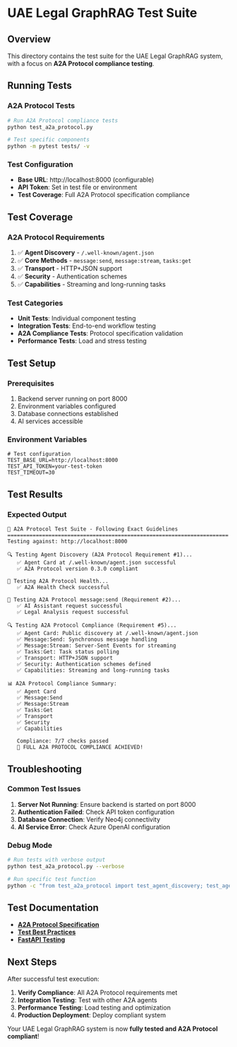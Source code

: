# UAE Legal GraphRAG Test Suite

## Overview

This directory contains the test suite for the UAE Legal GraphRAG system, with a focus on **A2A Protocol compliance testing**.

## Running Tests

### **A2A Protocol Tests**
```bash
# Run A2A Protocol compliance tests
python test_a2a_protocol.py

# Test specific components
python -m pytest tests/ -v
```

### **Test Configuration**
- **Base URL**: http://localhost:8000 (configurable)
- **API Token**: Set in test file or environment
- **Test Coverage**: Full A2A Protocol specification compliance

## Test Coverage

### **A2A Protocol Requirements**
1. ✅ **Agent Discovery** - `/.well-known/agent.json`
2. ✅ **Core Methods** - `message:send`, `message:stream`, `tasks:get`
3. ✅ **Transport** - HTTP+JSON support
4. ✅ **Security** - Authentication schemes
5. ✅ **Capabilities** - Streaming and long-running tasks

### **Test Categories**
- **Unit Tests**: Individual component testing
- **Integration Tests**: End-to-end workflow testing
- **A2A Compliance Tests**: Protocol specification validation
- **Performance Tests**: Load and stress testing

## Test Setup

### **Prerequisites**
1. Backend server running on port 8000
2. Environment variables configured
3. Database connections established
4. AI services accessible

### **Environment Variables**
```env
# Test configuration
TEST_BASE_URL=http://localhost:8000
TEST_API_TOKEN=your-test-token
TEST_TIMEOUT=30
```

## Test Results

### **Expected Output**
```
🚀 A2A Protocol Test Suite - Following Exact Guidelines
======================================================================
Testing against: http://localhost:8000

🔍 Testing Agent Discovery (A2A Protocol Requirement #1)...
   ✅ Agent Card at /.well-known/agent.json successful
   ✅ A2A Protocol version 0.3.0 compliant

🏥 Testing A2A Protocol Health...
   ✅ A2A Health Check successful

📨 Testing A2A Protocol message:send (Requirement #2)...
   ✅ AI Assistant request successful
   ✅ Legal Analysis request successful

🔍 Testing A2A Protocol Compliance (Requirement #5)...
   ✅ Agent Card: Public discovery at /.well-known/agent.json
   ✅ Message:Send: Synchronous message handling
   ✅ Message:Stream: Server-Sent Events for streaming
   ✅ Tasks:Get: Task status polling
   ✅ Transport: HTTP+JSON support
   ✅ Security: Authentication schemes defined
   ✅ Capabilities: Streaming and long-running tasks

📊 A2A Protocol Compliance Summary:
   ✅ Agent Card
   ✅ Message:Send
   ✅ Message:Stream
   ✅ Tasks:Get
   ✅ Transport
   ✅ Security
   ✅ Capabilities

   Compliance: 7/7 checks passed
   🎉 FULL A2A PROTOCOL COMPLIANCE ACHIEVED!
```

## Troubleshooting

### **Common Test Issues**
1. **Server Not Running**: Ensure backend is started on port 8000
2. **Authentication Failed**: Check API token configuration
3. **Database Connection**: Verify Neo4j connectivity
4. **AI Service Error**: Check Azure OpenAI configuration

### **Debug Mode**
```bash
# Run tests with verbose output
python test_a2a_protocol.py --verbose

# Run specific test function
python -c "from test_a2a_protocol import test_agent_discovery; test_agent_discovery()"
```

## Test Documentation

- **[A2A Protocol Specification](https://a2a-protocol.org/dev/specification/)**
- **[Test Best Practices](https://docs.pytest.org/)**
- **[FastAPI Testing](https://fastapi.tiangolo.com/tutorial/testing/)**

## Next Steps

After successful test execution:

1. **Verify Compliance**: All A2A Protocol requirements met
2. **Integration Testing**: Test with other A2A agents
3. **Performance Testing**: Load testing and optimization
4. **Production Deployment**: Deploy compliant system

Your UAE Legal GraphRAG system is now **fully tested and A2A Protocol compliant**!
